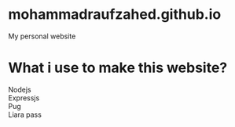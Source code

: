# mohammadraufzahed.github.io
My personal website
# What i use to make this website?
Nodejs<br>
Expressjs<br>
Pug<br>
Liara pass<br>
